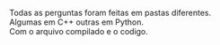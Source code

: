 Todas as perguntas foram feitas em pastas diferentes. <br>
Algumas em C++ outras em Python. <br>
Com o arquivo compilado e o codigo.
